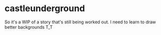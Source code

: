 # castleunderground
So it's a WIP of a story that's still being worked out. I need to learn to draw better backgrounds T_T
